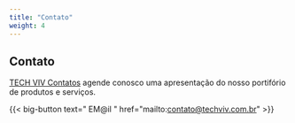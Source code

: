 ```yaml
---
title: "Contato"
weight: 4
---
```


## Contato

[TECH VIV Contatos](mailto:contato@techviv.com.br) agende conosco uma apresentação do nosso portifório de produtos e serviços.

{{< big-button text=" EM@il " href="mailto:contato@techviv.com.br" >}}

